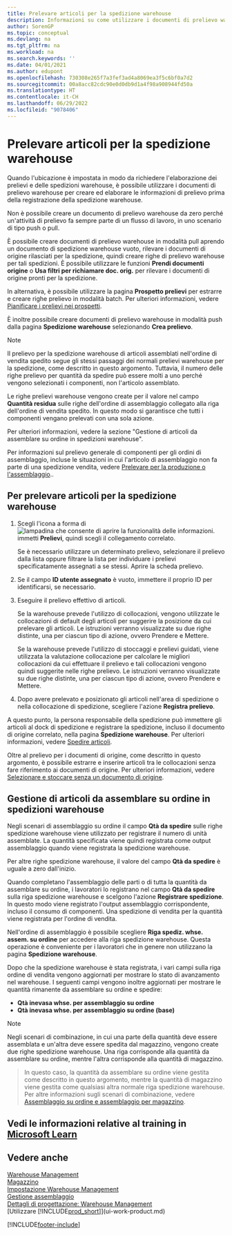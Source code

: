 ```yaml
---
title: Prelevare articoli per la spedizione warehouse
description: Informazioni su come utilizzare i documenti di prelievo warehouse per creare ed elaborare le informazioni di prelievo prima di registrare la spedizione warehouse.
author: SorenGP
ms.topic: conceptual
ms.devlang: na
ms.tgt_pltfrm: na
ms.workload: na
ms.search.keywords: ''
ms.date: 04/01/2021
ms.author: edupont
ms.openlocfilehash: 730308e265f7a3fef3ad4a8069ea3f5c6bf0a7d2
ms.sourcegitcommit: 00a8acc82cdc90e0d0db9d1a4f98a908944fd50a
ms.translationtype: HT
ms.contentlocale: it-CH
ms.lasthandoff: 06/29/2022
ms.locfileid: "9078406"
---
```

# <a name="pick-items-for-warehouse-shipment"></a>Prelevare articoli per la spedizione warehouse

Quando l'ubicazione è impostata in modo da richiedere l'elaborazione dei prelievi e delle spedizioni warehouse, è possibile utilizzare i documenti di prelievo warehouse per creare ed elaborare le informazioni di prelievo prima della registrazione della spedizione warehouse.  

Non è possibile creare un documento di prelievo warehouse da zero perché un'attività di prelievo fa sempre parte di un flusso di lavoro, in uno scenario di tipo push o pull.  

È possibile creare documenti di prelievo warehouse in modalità pull aprendo un documento di spedizione warehouse vuoto, rilevare i documenti di origine rilasciati per la spedizione, quindi creare righe di prelievo warehouse per tali spedizioni. È possibile utilizzare le funzioni **Prendi documenti origine** o **Usa filtri per richiamare doc. orig.** per rilevare i documenti di origine pronti per la spedizione.

In alternativa, è possibile utilizzare la pagina **Prospetto prelievi** per estrarre e creare righe prelievo in modalità batch. Per ulteriori informazioni, vedere [Pianificare i prelievi nei prospetti](warehouse-how-to-plan-picks-in-worksheets.md).  

È inoltre possibile creare documenti di prelievo warehouse in modalità push dalla pagina **Spedizione warehouse** selezionando **Crea prelievo**.  

> [!NOTE]  
>  Il prelievo per la spedizione warehouse di articoli assemblati nell'ordine di vendita spedito segue gli stessi passaggi dei normali prelievi warehouse per la spedizione, come descritto in questo argomento. Tuttavia, il numero delle righe prelievo per quantità da spedire può essere molti a uno perché vengono selezionati i componenti, non l'articolo assemblato.  
>   
>  Le righe prelievi warehouse vengono create per il valore nel campo **Quantità residua** sulle righe dell'ordine di assemblaggio collegato alla riga dell'ordine di vendita spedito. In questo modo si garantisce che tutti i componenti vengano prelevati con una sola azione.  
>   
>  Per ulteriori informazioni, vedere la sezione "Gestione di articoli da assemblare su ordine in spedizioni warehouse".  
>   
>  Per informazioni sul prelievo generale di componenti per gli ordini di assemblaggio, incluse le situazioni in cui l'articolo di assemblaggio non fa parte di una spedizione vendita, vedere [Prelevare per la produzione o l'assemblaggio](warehouse-how-to-pick-for-production.md)..  

## <a name="to-pick-items-for-warehouse-shipment"></a>Per prelevare articoli per la spedizione warehouse

1.  Scegli l'icona a forma di ![lampadina che consente di aprire la funzionalità delle informazioni.](media/ui-search/search_small.png "Dimmi cosa vuoi fare") immetti **Prelievi**, quindi scegli il collegamento correlato.  

    Se è necessario utilizzare un determinato prelievo, selezionare il prelievo dalla lista oppure filtrare la lista per individuare i prelievi specificatamente assegnati a se stessi. Aprire la scheda prelievo.  
2.  Se il campo **ID utente assegnato** è vuoto, immettere il proprio ID per identificarsi, se necessario.  
3.  Eseguire il prelievo effettivo di articoli.  

    Se la warehouse prevede l'utilizzo di collocazioni, vengono utilizzate le collocazioni di default degli articoli per suggerire la posizione da cui prelevare gli articoli. Le istruzioni verranno visualizzate su due righe distinte, una per ciascun tipo di azione, ovvero Prendere e Mettere.  

    Se la warehouse prevede l'utilizzo di stoccaggi e prelievi guidati, viene utilizzata la valutazione collocazione per calcolare le migliori collocazioni da cui effettuare il prelievo e tali collocazioni vengono quindi suggerite nelle righe prelievo. Le istruzioni verranno visualizzate su due righe distinte, una per ciascun tipo di azione, ovvero Prendere e Mettere.  

4.  Dopo avere prelevato e posizionato gli articoli nell'area di spedizione o nella collocazione di spedizione, scegliere l'azione **Registra prelievo**.  

A questo punto, la persona responsabile della spedizione può immettere gli articoli al dock di spedizione e registrare la spedizione, incluso il documento di origine correlato, nella pagina **Spedizione warehouse**. Per ulteriori informazioni, vedere [Spedire articoli](warehouse-how-ship-items.md).   

Oltre al prelievo per i documenti di origine, come descritto in questo argomento, è possibile estrarre e inserire articoli tra le collocazioni senza fare riferimento ai documenti di origine. Per ulteriori informazioni, vedere [Selezionare e stoccare senza un documento di origine](warehouse-how-to-create-put-aways-from-internal-put-aways.md).  

## <a name="handling-assemble-to-order-items-in-warehouse-shipments"></a>Gestione di articoli da assemblare su ordine in spedizioni warehouse

Negli scenari di assemblaggio su ordine il campo **Qtà da spedire** sulle righe spedizione warehouse viene utilizzato per registrare il numero di unità assemblate. La quantità specificata viene quindi registrata come output assemblaggio quando viene registrata la spedizione warehouse.

Per altre righe spedizione warehouse, il valore del campo **Qtà da spedire** è uguale a zero dall'inizio.

Quando completano l'assemblaggio delle parti o di tutta la quantità da assemblare su ordine, i lavoratori lo registrano nel campo **Qtà da spedire** sulla riga spedizione warehouse e scelgono l'azione **Registrare spedizione**. In questo modo viene registrato l'output assemblaggio corrispondente, incluso il consumo di componenti. Una spedizione di vendita per la quantità viene registrata per l'ordine di vendita.

Nell'ordine di assemblaggio è possibile scegliere **Riga spediz. whse. assem. su ordine** per accedere alla riga spedizione warehouse. Questa operazione è conveniente per i lavoratori che in genere non utilizzano la pagina **Spedizione warehouse**.

Dopo che la spedizione warehouse è stata registrata, i vari campi sulla riga ordine di vendita vengono aggiornati per mostrare lo stato di avanzamento nel warehouse. I seguenti campi vengono inoltre aggiornati per mostrare le quantità rimanente da assemblare su ordine e spedire:

- **Qtà inevasa whse. per assemblaggio su ordine**
- **Qtà inevasa whse. per assemblaggio su ordine (base)**

> [!NOTE]
> Negli scenari di combinazione, in cui una parte della quantità deve essere assemblata e un'altra deve essere spedita dal magazzino, vengono create due righe spedizione warehouse. Una riga corrisponde alla quantità da assemblare su ordine, mentre l'altra corrisponde alla quantità di magazzino.

> In questo caso, la quantità da assemblare su ordine viene gestita come descritto in questo argomento, mentre la quantità di magazzino viene gestita come qualsiasi altra normale riga spedizione warehouse. Per altre informazioni sugli scenari di combinazione, vedere [Assemblaggio su ordine e assemblaggio per magazzino](assembly-assemble-to-order-or-assemble-to-stock.md).

## <a name="see-related-training-at-microsoft-learn"></a>Vedi le informazioni relative al training in [Microsoft Learn](/learn/modules/pick-ship-items-warehouse/)

## <a name="see-also"></a>Vedere anche

[Warehouse Management](warehouse-manage-warehouse.md)  
[Magazzino](inventory-manage-inventory.md)  
[Impostazione Warehouse Management](warehouse-setup-warehouse.md)     
[Gestione assemblaggio](assembly-assemble-items.md)    
[Dettagli di progettazione: Warehouse Management](design-details-warehouse-management.md)  
[Utilizzare [!INCLUDE[prod_short](includes/prod_short.md)]](ui-work-product.md)


[!INCLUDE[footer-include](includes/footer-banner.md)]